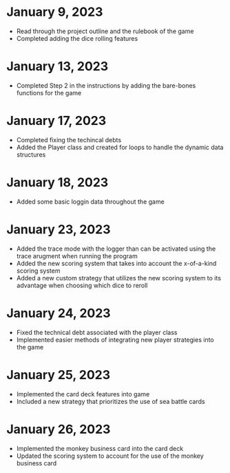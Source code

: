 # January 9, 2023
  * Read through the project outline and the rulebook of the game 
  * Completed adding the dice rolling features 

# January 13, 2023
  * Completed Step 2 in the instructions by adding the bare-bones functions for the game

# January 17, 2023
  * Completed fixing the techincal debts 
  * Added the Player class and created for loops to handle the dynamic data structures 

# January 18, 2023
  * Added some basic loggin data throughout the game 

# January 23, 2023 
  * Added the trace mode with the logger than can be activated using the trace arugment when running the program 
  * Added the new scoring system that takes into account the x-of-a-kind scoring system 
  * Added a new custom strategy that utilizes the new scoring system to its advantage when choosing which dice to reroll 

# January 24, 2023
  * Fixed the technical debt associated with the player class
  * Implemented easier methods of integrating new player strategies into the game 

# January 25, 2023
  * Implemented the card deck features into game
  * Included a new strategy that prioritizes the use of sea battle cards 

# January 26, 2023
  * Implemented the monkey business card into the card deck 
  * Updated the scoring system to account for the use of the monkey business card 